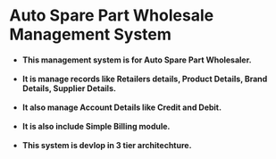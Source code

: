 <h1> Auto Spare Part Wholesale Management System</h1>
       <h4>
            <ul>
                <li>This management system is for Auto Spare Part Wholesaler.</li> <br />
                <li>It is manage records like Retailers details, Product Details, Brand Details, Supplier Details.</li><br />
                <li>It also manage Account Details like Credit and Debit.</li><br />
                <li>It is also include Simple Billing module.</li><br />
                <li>This system is devlop in 3 tier architechture.</li>
             </ul>
       </h4>
